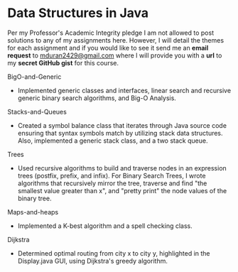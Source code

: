 # Data Structures in Java

Per my Professor's Academic Integrity pledge I am not allowed to post solutions to any of my assignments here. However, I will detail the themes for each assignment and if you would like to see it send me an **email request** to mduran2429@gmail.com where I will provide you with a **url** to my **secret GitHub gist** for this course.

BigO-and-Generic
* Implemented generic classes and interfaces, linear search and recursive generic binary search algorithms, and Big-O Analysis.</li>

Stacks-and-Queues
* Created a symbol balance class that iterates through Java source code ensuring that syntax symbols match by utilizing stack data structures. Also, implemented a generic stack class, and a two stack queue.

Trees
* Used recursive algorithms to build and traverse nodes in an expression trees (postfix, prefix, and infix). For Binary Search Trees, I wrote algorithms that recursively mirror the tree, traverse and find "the smallest value greater than x", and "pretty print" the node values of the binary tree.

Maps-and-heaps
* Implemented a K-best algorithm and a spell checking class.

Dijkstra
* Determined optimal routing from city x to city y, highlighted in the Display.java GUI, using Dijkstra's greedy algorithm.
